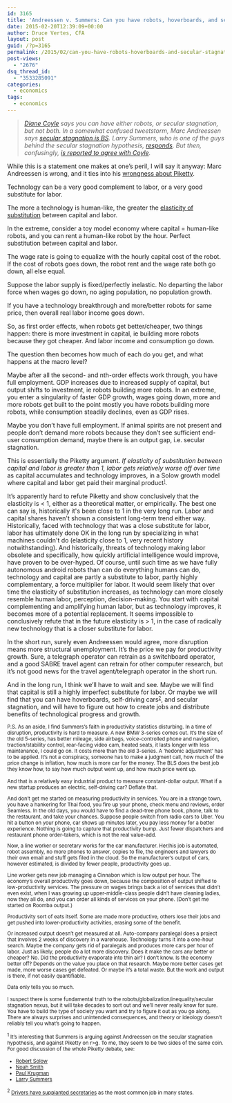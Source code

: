 ```yaml
---
id: 3165
title: 'Andreessen v. Summers: Can you have robots, hoverboards, and secular stagnation?'
date: 2015-02-20T12:39:09+00:00
author: Druce Vertes, CFA
layout: post
guid: /?p=3165
permalink: /2015/02/can-you-have-robots-hoverboards-and-secular-stagnation/
post-views:
  - "2676"
dsq_thread_id:
  - "3533285091"
categories:
  - economics
tags:
  - economics
---
```

> *[Diane Coyle](http://blogs.ft.com/the-exchange/2015/01/20/diane-coyle-worry-about-robots-or-secular-stagnation-but-not-both/) says you can have either robots, or secular stagnation, but not both. In a somewhat confused tweetstorm, Marc Andreessen says [secular stagnation is BS](http://larrysummers.com/2015/01/12/response-to-marc-andreessen-on-secular-stagnation/). Larry Summers, who is one of the guys behind the secular stagnation hypothesis, [responds](http://larrysummers.com/2015/01/12/response-to-marc-andreessen-on-secular-stagnation/). But then, confusingly, [is reported to agree with Coyle](http://www.nextnewdeal.net/rortybomb/one-where-larry-summers-demolished-robots-and-skills-arguments).*
<!--more-->
While this is a statement one makes at one’s peril, I will say it anyway: Marc Andreessen is wrong, and it ties into his [wrongness about Piketty](http://vozag.com/marc-andreessen-pmarca-tweets-14/).

Technology can be a very good complement to labor, or a very good substitute for labor.

The more a technology is human-like, the greater the [elasticity of substitution](http://en.wikipedia.org/wiki/Elasticity_of_substitution) between capital and labor.

In the extreme, consider a toy model economy where capital = human-like robots, and you can rent a human-like robot by the hour. Perfect substitution between capital and labor. 

The wage rate is going to equalize with the hourly capital cost of the robot. If the cost of robots goes down, the robot rent and the wage rate both go down, all else equal.

Suppose the labor supply is fixed/perfectly inelastic. No departing the labor force when wages go down, no aging population, no population growth.

If you have a technology breakthrough and more/better robots for same price, then overall real labor income goes down. 

So, as first order effects, when robots get better/cheaper, two things happen: there is more investment in capital, ie building more robots because they got cheaper. And labor income and consumption go down. 

The question then becomes how much of each do you get, and what happens at the macro level?

Maybe after all the second- and nth-order effects work through, you have full employment. GDP increases due to increased supply of capital, but output shifts to investment, ie robots building more robots. In an extreme, you enter a singularity of faster GDP growth, wages going down, more and more robots get built to the point mostly you have robots building more robots, while consumption steadily declines, even as GDP rises. 

Maybe you don’t have full employment. If animal spirits are not present and people don’t demand more robots because they don’t see sufficient end-user consumption demand, maybe there is an output gap, i.e. secular stagnation.

This is essentially the Piketty argument. _If elasticity of substitution between capital and labor is greater than 1, labor gets relatively worse off over time_ as capital accumulates and technology improves, in a Solow growth model where capital and labor get paid their marginal product<small><sup><a href="#1">1</a></sup></small>.

It’s apparently hard to refute Piketty and show conclusively that the elasticity is < 1, either as a theoretical matter, or empirically. The best one can say is, historically it's been close to 1 in the very long run. Labor and capital shares haven't shown a consistent long-term trend either way. Historically, faced with technology that was a close substitute for labor, labor has ultimately done OK in the long run by specializing in what machines couldn't do (elasticity close to 1, very recent history notwithstanding). And historically, threats of technology making labor obsolete and specifically, how quickly artificial intelligence would improve, have proven to be over-hyped. Of course, until such time as we have fully autonomous android robots than can do everything humans can do, technology and capital are partly a substitute to labor, partly highly complementary, a force multiplier for labor. It would seem likely that over time the elasticity of substitution increases, as technology can more closely resemble human labor, perception, decision-making. You start with capital complementing and amplifying human labor, but as technology improves, it becomes more of a potential replacement. It seems impossible to conclusively refute that in the future elasticity is > 1, in the case of radically new technology that is a closer substitute for labor. 

In the short run, surely even Andreessen would agree, more disruption means more structural unemployment. It’s the price we pay for productivity growth. Sure, a telegraph operator can retrain as a switchboard operator, and a good SABRE travel agent can retrain for other computer research, but it’s not good news for the travel agent/telegraph operator in the short run. 

And in the long run, I think we’ll have to wait and see. Maybe we will find that capital is still a highly imperfect substitute for labor. Or maybe we will find that you can have hoverboards, self-driving cars<small><sup><a href="#2">2</a></sup></small>, and secular stagnation, and will have to figure out how to create jobs and distribute benefits of technological progress and growth. 

<small>P.S. As an aside, I find Summers’s faith in productivity statistics disturbing. In a time of disruption, productivity is hard to measure. A new BMW 3-series comes out. It’s the size of the old 5-series, has better mileage, side airbags, voice-controlled phone and navigation, traction/stability control, rear-facing video cam, heated seats, it lasts longer with less maintenance, I could go on. It costs more than the old 3-series. A ‘hedonic adjustment’ has to be applied. It’s not a conspiracy, someone has to make a judgment call, how much of the price change is inflation, how much is more car for the money. The BLS does the best job they know how, to say how much output went up, and how much price went up. </p> 

<p>
  And that is a relatively easy industrial product to measure constant-dollar output. What if a new startup produces an electric, self-driving car? Deflate that.
</p>

<p>
  And don’t get me started on measuring productivity in services. You are in a strange town, you have a hankering for Thai food, you fire up your phone, check menu and reviews, order Seamless. In the old days, you would have to find a dead-tree phone book, phone, talk to the restaurant, and take your chances. Suppose people switch from radio cars to Uber. You hit a button on your phone, car shows up minutes later, you pay less money for a better experience. Nothing is going to capture that productivity bump. Just fewer dispatchers and restaurant phone order-takers, which is not the real value-add.
</p>

<p>
  Now, a line worker or secretary works for the car manufacturer. Her/his job is automated, robot assembly, no more phones to answer, copies to file, the engineers and lawyers do their own email and stuff gets filed in the cloud. So the manufacturer’s output of cars, however estimated, is divided by fewer people, productivity goes up.
</p>

<p>
  Line worker gets new job managing a Cinnabon which is low output per hour. The economy’s overall productivity goes down, because the composition of output shifted to low-productivity services. The pressure on wages brings back a lot of services that didn’t even exist, when I was growing up upper-middle-class people didn’t have cleaning ladies, now they all do, and you can order all kinds of services on your phone. (Don’t get me started on Roomba output.)
</p>

<p>
  Productivity sort of eats itself. Some are made more productive, others lose their jobs and get pushed into lower-productivity activities, erasing some of the benefit.
</p>

<p>
  Or increased output doesn’t get measured at all. Auto-company paralegal does a project that involves 2 weeks of discovery in a warehouse. Technology turns it into a one-hour search. Maybe the company gets rid of paralegals and produces more cars per hour of labor. Just as likely, people do a lot more discovery. Does it make the cars any better or cheaper? No. Did the productivity evaporate into thin air? I don’t know. Is the economy better off? Depends on the value you place on that research. Maybe more better cases get made, more worse cases get defeated. Or maybe it’s a total waste. But the work and output is there, if not easily quantifiable.
</p>

<p>
  Data only tells you so much.
</p>

<p>
  I suspect there is some fundamental truth to the robots/globalization/inequality/secular stagnation nexus, but it will take decades to sort out and we’ll never really know for sure. You have to build the type of society you want and try to figure it out as you go along. There are always surprises and unintended consequences, and theory or ideology doesn’t reliably tell you what’s going to happen.</small>
</p>

<p>
  <small><sup><a name="1">1</a></sup> It’s interesting that Summers is arguing against Andreessen on the secular stagnation hypothesis, and against Piketty on r>g. To me, they seem to be two sides of the same coin. For good discussion of the whole Piketty debate, see:</p> 
  
  <ul>
    <li>
      <a href="http://www.newrepublic.com/article/117429/capital-twenty-first-century-thomas-piketty-reviewed">Robert Solow</a>
    </li>
    <li>
      <a href="http://noahpinionblog.blogspot.com/2014/04/r-vs-g.html">Noah Smith</a>
    </li>
    <li>
      <a href="http://krugman.blogs.nytimes.com/2014/03/14/notes-on-piketty-wonkish/">Paul Krugman</a>
    </li>
    <li>
      <a href="http://larrysummers.com/2014/05/14/piketty-book-review-the-inequality-puzzle/">Larry Summers</a>
    </li>
  </ul>
  
  <p>
    <sup><a name="2">2</a></sup> <a href="http://www.npr.org/blogs/money/2015/02/05/382664837/map-the-most-common-job-in-every-state">Drivers have supplanted secretaries</a> as the most common job in many states.<br /> </small>
  </p>
